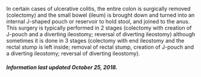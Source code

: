 In certain cases of ulcerative colitis, the entire colon is surgically removed (colectomy)
and the small bowel (ileum) is brought down and turned into an internal J-shaped pouch or
reservoir to hold stool, and joined to the anus. This surgery is typically performed in 2
stages (colectomy with creation of J-pouch and a diverting ileostomy; reversal of diverting
ileostomy) although sometimes it is done in 3 stages (colectomy with end ileostomy and the
rectal stump is left inside; removal of rectal stump, creation of J-pouch and a diverting
ileostomy; reversal of diverting ileostomy).

<h5>Information last updated October 25, 2018.</h5>
